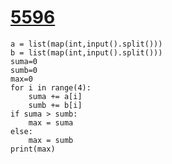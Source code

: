# [5596](https://www.acmicpc.net/problem/5596)

```
a = list(map(int,input().split()))
b = list(map(int,input().split()))
suma=0
sumb=0
max=0
for i in range(4):
    suma += a[i]
    sumb += b[i]
if suma > sumb:
    max = suma
else:
    max = sumb
print(max)
```

